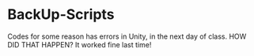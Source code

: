 # BackUp-Scripts
Codes for some reason has errors in Unity, in the next day of class. HOW DID THAT HAPPEN? It worked fine last time!

